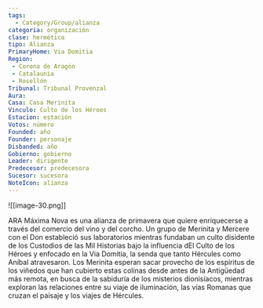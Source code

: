 ```yaml
---
tags:
  - Category/Group/alianza
categoria: organización
clase: hermética
tipo: Alianza
PrimaryHome: Via Domitia 
Region:
 - Corona de Aragón 
 - Catalaunia 
 - Rosellón 
Tribunal: Tribunal Provenzal 
Aura: 
Casa: Casa Merinita 
Vinculo: Culto de los Héroes  
Estacion: estación
Votos: número
Founded: año
Founder: personaje
Disbanded: año
Gobierno: gobierno
Leader: dirigente
Predecesor: predecesora
Sucesor: sucesora
NoteIcon: alianza
---
```

![[image-30.png]]
 <section class="wa-section main-content"><p><span class="dropcap">A</span>RA Máxima Nova es una alianza de primavera que quiere enriquecerse a través del comercio del vino y del corcho. Un grupo de Merinita y Mercere con el Don estableció sus laboratorios mientras fundaban un culto disidente de los <span data-article-privacy="private" data-article-id="48123521-cb5b-4831-94e5-8f8370ebc2af" data-template-type="organization" class="private-article article-unlinked entity-link wa-link">Custodios de las Mil Historias</span> bajo la influencia d<span class="article-link article-explorer-link entity-link wa-link" data-article-privacy="public" data-article-id="cdef9a7a-8f86-42c4-90d9-bfe4c1fe0b9c" data-template-type="organization" data-article="cdef9a7a-8f86-42c4-90d9-bfe4c1fe0b9c">El Culto de los Héroes</span> y enfocado en la Via Domitia, la senda que tanto Hércules como Aníbal atravesaron. Los Merinita esperan sacar provecho de los espíritus de los viñedos que han cubierto estas colinas desde antes de la Antigüedad más remota, en busca de la sabiduría de los misterios dionisíacos, mientras exploran las relaciones entre su viaje de iluminación, las vías Romanas que cruzan el paisaje y los viajes de Hércules.
</p><div id="f8f9277bcaf2950d1ab407be95f6cc24" class="visibility-toggler image-thumb-container user-css-image-thumbnail position-relative padding-10 "><img src="https://worldanvil.com/uploads/images/f73446d3b8da3964a1733ed83a163361.png" alt title="ara macima nova 1.png" /></div>
